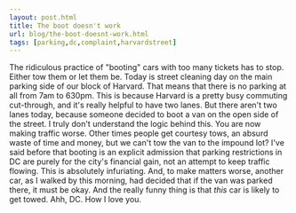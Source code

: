 ```yaml
---
layout: post.html
title: The boot doesn't work
url: blog/the-boot-doesnt-work.html
tags: [parking,dc,complaint,harvardstreet]
---
```

The ridiculous practice of "booting" cars with too many tickets has to stop. Either tow them or let them be. Today is street cleaning day on the main parking side of our block of Harvard. That means that there is no parking at all from 7am to 630pm. This is because Harvard is a pretty busy commuting cut-through, and it's really helpful to have two lanes. But there aren't two lanes today, because someone decided to boot a van on the open side of the street. I truly don't understand the logic behind this. You are now making traffic worse. Other times people get courtesy tows, an absurd waste of time and money, but we can't tow the van to the impound lot? I've said before that booting is an explicit admission that parking restrictions in DC are purely for the city's financial gain, not an attempt to keep traffic flowing. This is absolutely infuriating. And, to make matters worse, another car, as I walked by this morning, had decided that if the van was parked there, it must be okay. And the really funny thing is that _this_ car is likely to get towed. Ahh, DC. How I love you.
